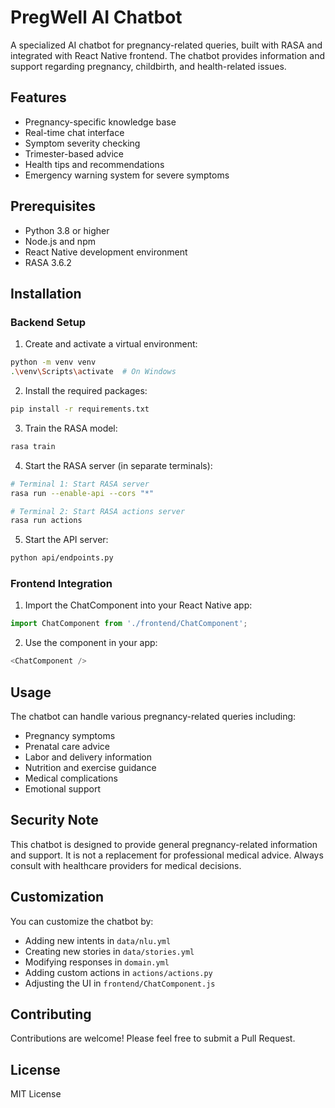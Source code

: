 # PregWell AI Chatbot

A specialized AI chatbot for pregnancy-related queries, built with RASA and integrated with React Native frontend. The chatbot provides information and support regarding pregnancy, childbirth, and health-related issues.

## Features

- Pregnancy-specific knowledge base
- Real-time chat interface
- Symptom severity checking
- Trimester-based advice
- Health tips and recommendations
- Emergency warning system for severe symptoms

## Prerequisites

- Python 3.8 or higher
- Node.js and npm
- React Native development environment
- RASA 3.6.2

## Installation

### Backend Setup

1. Create and activate a virtual environment:
```bash
python -m venv venv
.\venv\Scripts\activate  # On Windows
```

2. Install the required packages:
```bash
pip install -r requirements.txt
```

3. Train the RASA model:
```bash
rasa train
```

4. Start the RASA server (in separate terminals):
```bash
# Terminal 1: Start RASA server
rasa run --enable-api --cors "*"

# Terminal 2: Start RASA actions server
rasa run actions
```

5. Start the API server:
```bash
python api/endpoints.py
```

### Frontend Integration

1. Import the ChatComponent into your React Native app:
```javascript
import ChatComponent from './frontend/ChatComponent';
```

2. Use the component in your app:
```javascript
<ChatComponent />
```

## Usage

The chatbot can handle various pregnancy-related queries including:
- Pregnancy symptoms
- Prenatal care advice
- Labor and delivery information
- Nutrition and exercise guidance
- Medical complications
- Emotional support

## Security Note

This chatbot is designed to provide general pregnancy-related information and support. It is not a replacement for professional medical advice. Always consult with healthcare providers for medical decisions.

## Customization

You can customize the chatbot by:
- Adding new intents in `data/nlu.yml`
- Creating new stories in `data/stories.yml`
- Modifying responses in `domain.yml`
- Adding custom actions in `actions/actions.py`
- Adjusting the UI in `frontend/ChatComponent.js`

## Contributing

Contributions are welcome! Please feel free to submit a Pull Request.

## License

MIT License